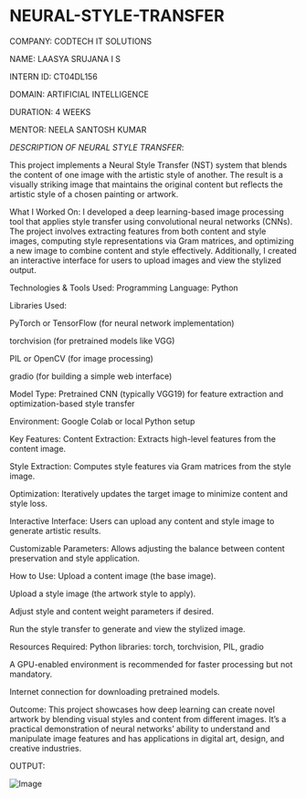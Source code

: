 # NEURAL-STYLE-TRANSFER

COMPANY: CODTECH IT SOLUTIONS

NAME: LAASYA SRUJANA I S

INTERN ID: CT04DL156

DOMAIN: ARTIFICIAL INTELLIGENCE

DURATION: 4 WEEKS

MENTOR: NEELA SANTOSH KUMAR

*DESCRIPTION OF NEURAL STYLE TRANSFER*:

This project implements a Neural Style Transfer (NST) system that blends the content of one image with the artistic style of another. The result is a visually striking image that maintains the original content but reflects the artistic style of a chosen painting or artwork.

What I Worked On:
I developed a deep learning-based image processing tool that applies style transfer using convolutional neural networks (CNNs). The project involves extracting features from both content and style images, computing style representations via Gram matrices, and optimizing a new image to combine content and style effectively. Additionally, I created an interactive interface for users to upload images and view the stylized output.

Technologies & Tools Used:
Programming Language: Python

Libraries Used:

PyTorch or TensorFlow (for neural network implementation)

torchvision (for pretrained models like VGG)

PIL or OpenCV (for image processing)

gradio (for building a simple web interface)

Model Type: Pretrained CNN (typically VGG19) for feature extraction and optimization-based style transfer

Environment: Google Colab or local Python setup

Key Features:
Content Extraction: Extracts high-level features from the content image.

Style Extraction: Computes style features via Gram matrices from the style image.

Optimization: Iteratively updates the target image to minimize content and style loss.

Interactive Interface: Users can upload any content and style image to generate artistic results.

Customizable Parameters: Allows adjusting the balance between content preservation and style application.

How to Use:
Upload a content image (the base image).

Upload a style image (the artwork style to apply).

Adjust style and content weight parameters if desired.

Run the style transfer to generate and view the stylized image.

Resources Required:
Python libraries: torch, torchvision, PIL, gradio

A GPU-enabled environment is recommended for faster processing but not mandatory.

Internet connection for downloading pretrained models.

Outcome:
This project showcases how deep learning can create novel artwork by blending visual styles and content from different images. It’s a practical demonstration of neural networks’ ability to understand and manipulate image features and has applications in digital art, design, and creative industries.

OUTPUT:

![Image](https://github.com/user-attachments/assets/219b721c-f30b-425a-9b9d-b521e7bdf7c7)
